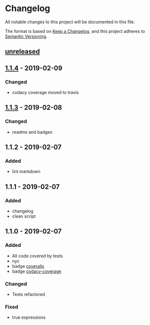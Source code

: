 # Changelog

All notable changes to this project will be documented in this file.

The format is based on [Keep a Changelog](https://keepachangelog.com/en/1.0.0/),
and this project adheres to [Semantic Versioning](https://semver.org/spec/v2.0.0.html).

## [unreleased][]

## [1.1.4][] - 2019-02-09

### Changed

-   codacy coverage moved to travis

## [1.1.3][] - 2019-02-08

### Changed

-   readme and badges

## 1.1.2 - 2019-02-07

### Added

-   lint markdown

## 1.1.1 - 2019-02-07

### Added

-   changelog
-   clean script

## 1.1.0 - 2019-02-07

### Added

-   All code covered by tests
-   nyc
-   badge [coveralls](https://coveralls.io)
-   badge [codacy-coverage](https://app.codacy.com)

### Changed

-   Tests refactored

### Fixed

-   true expressions

[unreleased]: https://github.com/ulcuber/vue-bem-directive/compare/v1.1.4...HEAD

[1.1.4]: https://github.com/ulcuber/vue-bem-directive/compare/v1.1.3...v1.1.4

[1.1.3]: https://github.com/ulcuber/vue-bem-directive/compare/v1.1.2...v1.1.3
